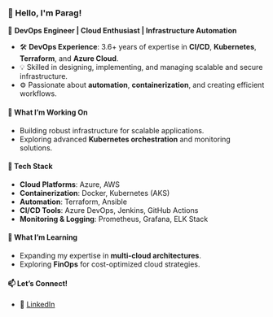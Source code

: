 ### 👋 Hello, I'm Parag!
🚀 **DevOps Engineer | Cloud Enthusiast | Infrastructure Automation**

- 🛠 **DevOps Experience**: 3.6+ years of expertise in **CI/CD**, **Kubernetes**, **Terraform**, and **Azure Cloud**.
- 💡 Skilled in designing, implementing, and managing scalable and secure infrastructure.
- ⚙️ Passionate about **automation**, **containerization**, and creating efficient workflows.

#### 🚧 **What I’m Working On**
- Building robust infrastructure for scalable applications.
- Exploring advanced **Kubernetes orchestration** and monitoring solutions.

#### 📂 **Tech Stack**
- **Cloud Platforms**: Azure, AWS
- **Containerization**: Docker, Kubernetes (AKS)
- **Automation**: Terraform, Ansible
- **CI/CD Tools**: Azure DevOps, Jenkins, GitHub Actions
- **Monitoring & Logging**: Prometheus, Grafana, ELK Stack

#### 🌱 **What I’m Learning**
- Expanding my expertise in **multi-cloud architectures**.
- Exploring **FinOps** for cost-optimized cloud strategies.

#### 📫 **Let’s Connect!**
- 💼 [LinkedIn](https://www.linkedin.com/in/parag-v-chaudhari)
